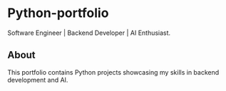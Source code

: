 # Python-portfolio
Software Engineer | Backend Developer | AI Enthusiast. 

## About
This portfolio contains Python projects showcasing my skills in backend
development and AI.
